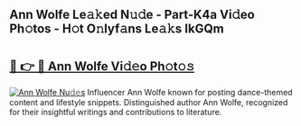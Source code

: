 ## Ann Wolfe Le𝚊𝚔ed N𝚞𝚍e - Part-K4a Vi𝚍eo Ph𝚘tos - H𝚘t O𝚗lyf𝚊ns Le𝚊𝚔s IkGQm

# <h2><a href="http://hf5xigx.feru.top/?c=Ann+Wolfe">🔗 👉 🔴 Ann Wolfe Vi𝚍𝚎o Ph𝚘t𝚘𝚜</a></h2>

[![Ann Wolfe Nu𝚍𝚎s](https://i.imgur.com/0TWrTi3.gif)](http://hf5xigx.feru.top/?c=Ann+Wolfe)
Influencer Ann Wolfe known for posting dance-themed content and lifestyle snippets. Distinguished author Ann Wolfe, recognized for their insightful writings and contributions to literature. 
